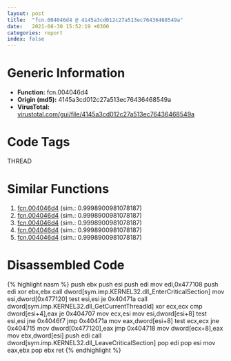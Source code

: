 ```yaml
---
layout: post
title:  "fcn.004046d4 @ 4145a3cd012c27a513ec76436468549a"
date:   2021-08-30 15:52:19 +0300
categories: report
index: false
---
```


# Generic Information
- **Function:** fcn.004046d4
- **Origin (md5):** 4145a3cd012c27a513ec76436468549a
- **VirusTotal:** [virustotal.com/gui/file/4145a3cd012c27a513ec76436468549a][virustotal_ref]

# Code Tags
<span class="tag" id="THREAD">THREAD</span>


# Similar Functions

1. [fcn.004046d4][similar_1_ref] (sim.: 0.9998900981078187)
2. [fcn.004046d4][similar_2_ref] (sim.: 0.9998900981078187)
3. [fcn.004046d4][similar_3_ref] (sim.: 0.9998900981078187)
4. [fcn.004046d4][similar_4_ref] (sim.: 0.9998900981078187)
5. [fcn.004046d4][similar_5_ref] (sim.: 0.9998900981078187)


# Disassembled Code

{% highlight nasm %}
push ebx
push esi
push edi
mov edi,0x477108
push edi
xor ebx,ebx
call dword[sym.imp.KERNEL32.dll_EnterCriticalSection]
mov esi,dword[0x477120]
test esi,esi
je 0x40471a
call dword[sym.imp.KERNEL32.dll_GetCurrentThreadId]
xor ecx,ecx
cmp dword[esi+4],eax
je 0x404707
mov ecx,esi
mov esi,dword[esi+8]
test esi,esi
jne 0x4046f7
jmp 0x40471a
mov eax,dword[esi+8]
test ecx,ecx
jne 0x404715
mov dword[0x477120],eax
jmp 0x404718
mov dword[ecx+8],eax
mov ebx,dword[esi]
push edi
call dword[sym.imp.KERNEL32.dll_LeaveCriticalSection]
pop edi
pop esi
mov eax,ebx
pop ebx
ret 
{% endhighlight %}


[similar_1_ref]: /report/fcn.004046d4@c6d5547a6b11db0106596d8a93b709be
[similar_2_ref]: /report/fcn.004046d4@44a756939733df3681808b122b91651f
[similar_3_ref]: /report/fcn.004046d4@b8b9cf6862b0d68d10750002e5baaf97
[similar_4_ref]: /report/fcn.004046d4@4e3033826014f003be2266887761c806
[similar_5_ref]: /report/fcn.004046d4@13ef005ca8ff2306b83fd3ae03f29104
[virustotal_ref]: https://www.virustotal.com/gui/file/4145a3cd012c27a513ec76436468549a